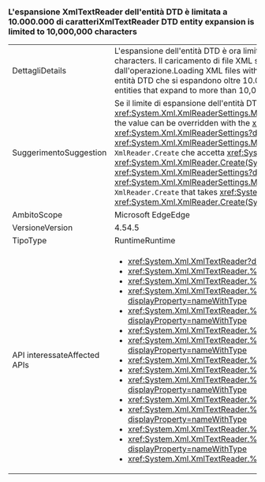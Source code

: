 ### <a name="xmltextreader-dtd-entity-expansion-is-limited-to-10000000-characters"></a><span data-ttu-id="8bd37-101">L'espansione XmlTextReader dell'entità DTD è limitata a 10.000.000 di caratteri</span><span class="sxs-lookup"><span data-stu-id="8bd37-101">XmlTextReader DTD entity expansion is limited to 10,000,000 characters</span></span>

|   |   |
|---|---|
|<span data-ttu-id="8bd37-102">Dettagli</span><span class="sxs-lookup"><span data-stu-id="8bd37-102">Details</span></span>|<span data-ttu-id="8bd37-103">L'espansione dell'entità DTD è ora limitata a 10.000.000 di caratteri.</span><span class="sxs-lookup"><span data-stu-id="8bd37-103">DTD entity expansion is now limited to 10,000,000 characters.</span></span> <span data-ttu-id="8bd37-104">Il caricamento di file XML senza espansione o con espansione limitata dell'entità DTD non è interessato dall'operazione.</span><span class="sxs-lookup"><span data-stu-id="8bd37-104">Loading XML files without DTD entity expansion or with limited DTD entity expansion is unaffected.</span></span> <span data-ttu-id="8bd37-105">I file con entità DTD che si espandono oltre 10.000.000 di caratteri non vengono caricati e generano un'eccezione.</span><span class="sxs-lookup"><span data-stu-id="8bd37-105">Files with DTD entities that expand to more than 10,000,000 characters fail to load, and now throw an exception.</span></span>|
|<span data-ttu-id="8bd37-106">Suggerimento</span><span class="sxs-lookup"><span data-stu-id="8bd37-106">Suggestion</span></span>|<span data-ttu-id="8bd37-107">Se il limite di espansione dell'entità DTD di 10.000.000 è troppo basso, il valore può essere sostituito con la proprietà <xref:System.Xml.XmlReaderSettings.MaxCharactersFromEntities>.</span><span class="sxs-lookup"><span data-stu-id="8bd37-107">If the limit of DTD entity expansion is too low 10,000,000, the value can be overridden with the <xref:System.Xml.XmlReaderSettings.MaxCharactersFromEntities> property.</span></span> <span data-ttu-id="8bd37-108">Un oggetto <xref:System.Xml.XmlReaderSettings?displayProperty=name> con il valore <xref:System.Xml.XmlReaderSettings.MaxCharactersFromEntities?displayProperty=name> appropriato può essere passato a <code>XmlReader.Create</code> che accetta <xref:System.Xml.XmlReaderSettings?displayProperty=name> (ad esempio <xref:System.Xml.XmlReader.Create(System.String,System.Xml.XmlReaderSettings)>)</span><span class="sxs-lookup"><span data-stu-id="8bd37-108">An <xref:System.Xml.XmlReaderSettings?displayProperty=name> with the proper <xref:System.Xml.XmlReaderSettings.MaxCharactersFromEntities?displayProperty=name> value can be passed to <code>XmlReader.Create</code> that takes <xref:System.Xml.XmlReaderSettings?displayProperty=name> (ie. <xref:System.Xml.XmlReader.Create(System.String,System.Xml.XmlReaderSettings)>)</span></span>|
|<span data-ttu-id="8bd37-109">Ambito</span><span class="sxs-lookup"><span data-stu-id="8bd37-109">Scope</span></span>|<span data-ttu-id="8bd37-110">Microsoft Edge</span><span class="sxs-lookup"><span data-stu-id="8bd37-110">Edge</span></span>|
|<span data-ttu-id="8bd37-111">Versione</span><span class="sxs-lookup"><span data-stu-id="8bd37-111">Version</span></span>|<span data-ttu-id="8bd37-112">4.5</span><span class="sxs-lookup"><span data-stu-id="8bd37-112">4.5</span></span>|
|<span data-ttu-id="8bd37-113">Tipo</span><span class="sxs-lookup"><span data-stu-id="8bd37-113">Type</span></span>|<span data-ttu-id="8bd37-114">Runtime</span><span class="sxs-lookup"><span data-stu-id="8bd37-114">Runtime</span></span>|
|<span data-ttu-id="8bd37-115">API interessate</span><span class="sxs-lookup"><span data-stu-id="8bd37-115">Affected APIs</span></span>|<ul><li><xref:System.Xml.XmlTextReader?displayProperty=nameWithType></li><li><xref:System.Xml.XmlTextReader.%23ctor?displayProperty=nameWithType></li><li><xref:System.Xml.XmlTextReader.%23ctor(System.IO.Stream)?displayProperty=nameWithType></li><li><xref:System.Xml.XmlTextReader.%23ctor(System.IO.Stream,System.Xml.XmlNameTable)?displayProperty=nameWithType></li><li><xref:System.Xml.XmlTextReader.%23ctor(System.IO.Stream,System.Xml.XmlNodeType,System.Xml.XmlParserContext)?displayProperty=nameWithType></li><li><xref:System.Xml.XmlTextReader.%23ctor(System.IO.TextReader)?displayProperty=nameWithType></li><li><xref:System.Xml.XmlTextReader.%23ctor(System.IO.TextReader,System.Xml.XmlNameTable)?displayProperty=nameWithType></li><li><xref:System.Xml.XmlTextReader.%23ctor(System.String)?displayProperty=nameWithType></li><li><xref:System.Xml.XmlTextReader.%23ctor(System.String,System.IO.Stream)?displayProperty=nameWithType></li><li><xref:System.Xml.XmlTextReader.%23ctor(System.String,System.IO.Stream,System.Xml.XmlNameTable)?displayProperty=nameWithType></li><li><xref:System.Xml.XmlTextReader.%23ctor(System.String,System.IO.TextReader)?displayProperty=nameWithType></li><li><xref:System.Xml.XmlTextReader.%23ctor(System.String,System.IO.TextReader,System.Xml.XmlNameTable)?displayProperty=nameWithType></li><li><xref:System.Xml.XmlTextReader.%23ctor(System.String,System.Xml.XmlNameTable)?displayProperty=nameWithType></li><li><xref:System.Xml.XmlTextReader.%23ctor(System.String,System.Xml.XmlNodeType,System.Xml.XmlParserContext)?displayProperty=nameWithType></li><li><xref:System.Xml.XmlTextReader.%23ctor(System.Xml.XmlNameTable)?displayProperty=nameWithType></li></ul>|

